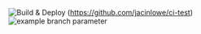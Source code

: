 ![Build & Deploy ](https://github.com/jacinlowe/ci-test/workflows/main.yml/badge.svg?branch=master) (https://github.com/jacinlowe/ci-test)
![example branch parameter](https://github.com/github/docs/actions/workflows/main.yml/badge.svg?branch=feature-1)
